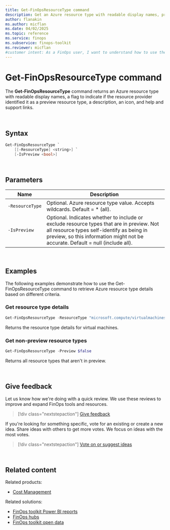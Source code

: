 ```yaml
---
title: Get-FinOpsResourceType command
description: Get an Azure resource type with readable display names, preview status, description, icon, and support links using the Get-FinOpsResourceType command.
author: flanakin
ms.author: micflan
ms.date: 04/02/2025
ms.topic: reference
ms.service: finops
ms.subservice: finops-toolkit
ms.reviewer: micflan
#customer intent: As a FinOps user, I want to understand how to use the what Get-FinOpsResourceType command in the FinOpsToolkit module.
---
```


<!-- markdownlint-disable-next-line MD025 -->
# Get-FinOpsResourceType command

The **Get-FinOpsResourceType** command returns an Azure resource type with readable display names, a flag to indicate if the resource provider identified it as a preview resource type, a description, an icon, and help and support links.

<br>

## Syntax

```powershell
Get-FinOpsResourceType `
    [[-ResourceType] <string>] `
    [-IsPreview <bool>]
```

<br>

## Parameters

| Name            | Description                                                                                                                                                                                                              |
| --------------- | ------------------------------------------------------------------------------------------------------------------------------------------------------------------------------------------------------------------------ |
| `‑ResourceType` | Optional. Azure resource type value. Accepts wildcards. Default = \* (all).                                                                                                                                              |
| `‑IsPreview`    | Optional. Indicates whether to include or exclude resource types that are in preview. Not all resource types self-identify as being in preview, so this information might not be accurate. Default = null (include all). |

<br>

## Examples

The following examples demonstrate how to use the Get-FinOpsResourceType command to retrieve Azure resource type details based on different criteria.

### Get resource type details

```powershell
Get-FinOpsResourceType -ResourceType "microsoft.compute/virtualmachines"
```

Returns the resource type details for virtual machines.

### Get non-preview resource types

```powershell
Get-FinOpsResourceType -Preview $false
```

Returns all resource types that aren't in preview.

<br>

## Give feedback

Let us know how we're doing with a quick review. We use these reviews to improve and expand FinOps tools and resources.

> [!div class="nextstepaction"]
> [Give feedback](https://portal.azure.com/#view/HubsExtension/InProductFeedbackBlade/extensionName/FinOpsToolkit/cesQuestion/How%20easy%20or%20hard%20is%20it%20to%20use%20the%20FinOps%20toolkit%20PowerShell%20module%3F/cvaQuestion/How%20valuable%20are%20the%20FinOps%20toolkit%20PowerShell%20module%3F/surveyId/FTK0.9/bladeName/PowerShell/featureName/OpenData.GetResourceType)

If you're looking for something specific, vote for an existing or create a new idea. Share ideas with others to get more votes. We focus on ideas with the most votes.

> [!div class="nextstepaction"]
> [Vote on or suggest ideas](https://github.com/microsoft/finops-toolkit/issues?q=is%3Aissue%20is%3Aopen%20label%3A%22Tool%3A%20PowerShell%22%20sort%3A"reactions-%2B1-desc")

<br>

## Related content

Related products:

- [Cost Management](/azure/cost-management-billing/costs/)

Related solutions:

- [FinOps toolkit Power BI reports](../../power-bi/reports.md)
- [FinOps hubs](../../hubs/finops-hubs-overview.md)
- [FinOps toolkit open data](../../open-data.md)

<br>
